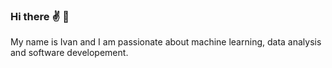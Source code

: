 ### Hi there :v: 🤖

My name is Ivan and I am passionate about machine learning, data analysis and software developement.

